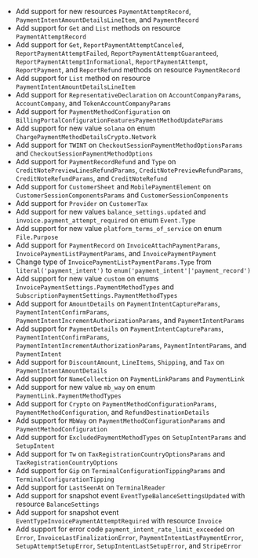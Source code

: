 * Add support for new resources `PaymentAttemptRecord`, `PaymentIntentAmountDetailsLineItem`, and `PaymentRecord`
* Add support for `Get` and `List` methods on resource `PaymentAttemptRecord`
* Add support for `Get`, `ReportPaymentAttemptCanceled`, `ReportPaymentAttemptFailed`, `ReportPaymentAttemptGuaranteed`, `ReportPaymentAttemptInformational`, `ReportPaymentAttempt`, `ReportPayment`, and `ReportRefund` methods on resource `PaymentRecord`
* Add support for `List` method on resource `PaymentIntentAmountDetailsLineItem`
* Add support for `RepresentativeDeclaration` on `AccountCompanyParams`, `AccountCompany`, and `TokenAccountCompanyParams`
* Add support for `PaymentMethodConfiguration` on `BillingPortalConfigurationFeaturesPaymentMethodUpdateParams`
* Add support for new value `solana` on enum `ChargePaymentMethodDetailsCrypto.Network`
* Add support for `TWINT` on `CheckoutSessionPaymentMethodOptionsParams` and `CheckoutSessionPaymentMethodOptions`
* Add support for `PaymentRecordRefund` and `Type` on `CreditNotePreviewLinesRefundParams`, `CreditNotePreviewRefundParams`, `CreditNoteRefundParams`, and `CreditNoteRefund`
* Add support for `CustomerSheet` and `MobilePaymentElement` on `CustomerSessionComponentsParams` and `CustomerSessionComponents`
* Add support for `Provider` on `CustomerTax`
* Add support for new values `balance_settings.updated` and `invoice.payment_attempt_required` on enum `Event.Type`
* Add support for new value `platform_terms_of_service` on enum `File.Purpose`
* Add support for `PaymentRecord` on `InvoiceAttachPaymentParams`, `InvoicePaymentListPaymentParams`, and `InvoicePaymentPayment`
* Change type of `InvoicePaymentListPaymentParams.Type` from `literal('payment_intent')` to `enum('payment_intent'|'payment_record')`
* Add support for new value `custom` on enums `InvoicePaymentSettings.PaymentMethodTypes` and `SubscriptionPaymentSettings.PaymentMethodTypes`
* Add support for `AmountDetails` on `PaymentIntentCaptureParams`, `PaymentIntentConfirmParams`, `PaymentIntentIncrementAuthorizationParams`, and `PaymentIntentParams`
* Add support for `PaymentDetails` on `PaymentIntentCaptureParams`, `PaymentIntentConfirmParams`, `PaymentIntentIncrementAuthorizationParams`, `PaymentIntentParams`, and `PaymentIntent`
* Add support for `DiscountAmount`, `LineItems`, `Shipping`, and `Tax` on `PaymentIntentAmountDetails`
* Add support for `NameCollection` on `PaymentLinkParams` and `PaymentLink`
* Add support for new value `mb_way` on enum `PaymentLink.PaymentMethodTypes`
* Add support for `Crypto` on `PaymentMethodConfigurationParams`, `PaymentMethodConfiguration`, and `RefundDestinationDetails`
* Add support for `MbWay` on `PaymentMethodConfigurationParams` and `PaymentMethodConfiguration`
* Add support for `ExcludedPaymentMethodTypes` on `SetupIntentParams` and `SetupIntent`
* Add support for `Tw` on `TaxRegistrationCountryOptionsParams` and `TaxRegistrationCountryOptions`
* Add support for `Gip` on `TerminalConfigurationTippingParams` and `TerminalConfigurationTipping`
* Add support for `LastSeenAt` on `TerminalReader`
* Add support for snapshot event `EventTypeBalanceSettingsUpdated` with resource `BalanceSettings`
* Add support for snapshot event `EventTypeInvoicePaymentAttemptRequired` with resource `Invoice`
* Add support for error code `payment_intent_rate_limit_exceeded` on `Error`, `InvoiceLastFinalizationError`, `PaymentIntentLastPaymentError`, `SetupAttemptSetupError`, `SetupIntentLastSetupError`, and `StripeError`